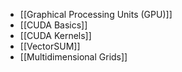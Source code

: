 - [[Graphical Processing Units (GPU)]]
- [[CUDA Basics]]
- [[CUDA Kernels]]
- [[VectorSUM]]
- [[Multidimensional Grids]]

